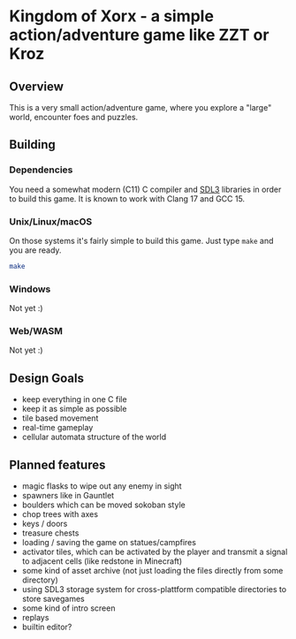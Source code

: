 # Kingdom of Xorx - a simple action/adventure game like ZZT or Kroz
## Overview
This is a very small action/adventure game, where you explore a "large" world, encounter foes and puzzles.

## Building

### Dependencies
You need a somewhat modern (C11) C compiler and [SDL3](https://libsdl.org/) libraries in order to build this game.
It is known to work with Clang 17 and GCC 15.

### Unix/Linux/macOS
On those systems it's fairly simple to build this game. Just type ```make``` and you are ready.
```sh
make
```

### Windows
Not yet :)

### Web/WASM
Not yet :)

## Design Goals
- keep everything in one C file
- keep it as simple as possible
- tile based movement
- real-time gameplay
- cellular automata structure of the world

## Planned features
- magic flasks to wipe out any enemy in sight
- spawners like in Gauntlet
- boulders which can be moved sokoban style
- chop trees with axes
- keys / doors
- treasure chests
- loading / saving the game on statues/campfires
- activator tiles, which can be activated by the player and transmit a signal to adjacent cells (like redstone in Minecraft)
- some kind of asset archive (not just loading the files directly from some directory)
- using SDL3 storage system for cross-plattform compatible directories to store savegames
- some kind of intro screen
- replays
- builtin editor?
